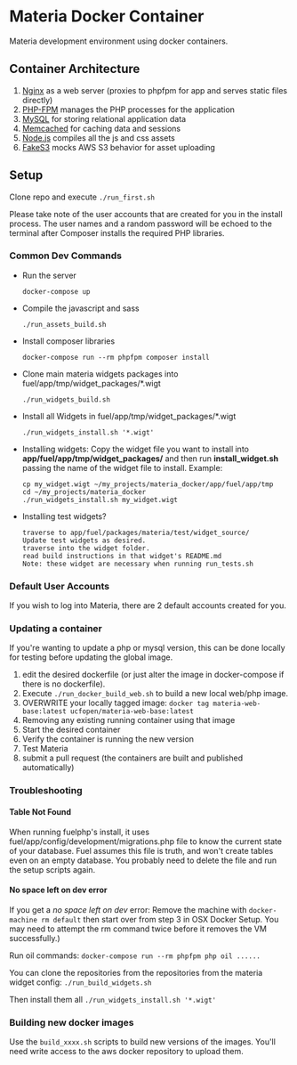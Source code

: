 # Materia Docker Container

Materia development environment using docker containers.

## Container Architecture

 1. [Nginx](https://www.nginx.com/) as a web server (proxies to phpfpm for app and serves static files directly)
 3. [PHP-FPM](https://php-fpm.org/) manages the PHP processes for the application
 4. [MySQL](https://www.mysql.com/) for storing relational application data
 5. [Memcached](https://memcached.org/) for caching data and sessions
 6. [Node.js](https://nodejs.org/en/) compiles all the js and css assets
 7. [FakeS3](https://github.com/jubos/fake-s3) mocks AWS S3 behavior for asset uploading

## Setup

Clone repo and execute `./run_first.sh`

Please take note of the user accounts that are created for you in the install process.  The user names and a random password will be echoed to the terminal after Composer installs the required PHP libraries.

### Common Dev Commands

* Run the server
	```
	docker-compose up
	```
* Compile the javascript and sass
	```
	./run_assets_build.sh
	```
* Install composer libraries
	```
	docker-compose run --rm phpfpm composer install
	```
* Clone main materia widgets packages into fuel/app/tmp/widget_packages/*.wigt
	```
	./run_widgets_build.sh
	```
* Install all Widgets in fuel/app/tmp/widget_packages/*.wigt
	```
	./run_widgets_install.sh '*.wigt'
	```
* Installing widgets: Copy the widget file you want to install into **app/fuel/app/tmp/widget\_packages/** and then run **install_widget.sh** passing the name of the widget file to install. Example:

    ```
    cp my_widget.wigt ~/my_projects/materia_docker/app/fuel/app/tmp
    cd ~/my_projects/materia_docker
    ./run_widgets_install.sh my_widget.wigt
    ```
* Installing test widgets?
    ```
    traverse to app/fuel/packages/materia/test/widget_source/
    Update test widgets as desired.
    traverse into the widget folder.
    read build instructions in that widget's README.md
    Note: these widget are necessary when running run_tests.sh
    ```
### Default User Accounts

If you wish to log into Materia, there are 2 default accounts created for you.

### Updating a container

If you're wanting to update a php or mysql version, this can be done locally for testing before updating the global image.

1. edit the desired dockerfile (or just alter the image in docker-compose if there is no dockerfile).
2. Execute `./run_docker_build_web.sh` to build a new local web/php image.
3. OVERWRITE your locally tagged image: `docker tag materia-web-base:latest ucfopen/materia-web-base:latest`
4. Removing any existing running container using that image
5. Start the desired container
6. Verify the container is running the new version
7. Test Materia
8. submit a pull request (the containers are built and published automatically)

### Troubleshooting

#### Table Not Found

When running fuelphp's install, it uses fuel/app/config/development/migrations.php file to know the current state of your database. Fuel assumes this file is truth, and won't create tables even on an empty database. You probably need to delete the file and run the setup scripts again.

#### No space left on dev error

If you get a *no space left on dev* error: Remove the machine with `docker-machine rm default` then start over from step 3 in OSX Docker Setup. You may need to attempt the rm command twice before it removes the VM successfully.)

Run oil commands: `docker-compose run --rm phpfpm php oil ......`

You can clone the repositories from the repositories from the materia widget config:
`./run_build_widgets.sh`

Then install them all
`./run_widgets_install.sh '*.wigt'`

### Building new docker images

Use the `build_xxxx.sh` scripts to build new versions of the images.  You'll need write access to the aws docker repository to upload them.
